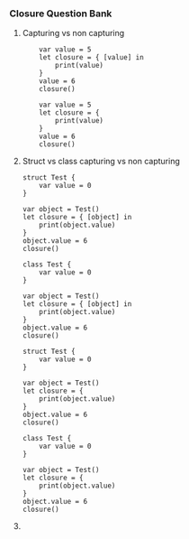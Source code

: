 ### Closure Question Bank

1. Capturing vs non capturing
 		
	```
		var value = 5
		let closure = { [value] in
		    print(value)
		}
		value = 6
		closure()
	```
		
	```
		var value = 5
		let closure = {
		    print(value)
		}
		value = 6
		closure()
	
	```
2. Struct vs class capturing vs non capturing
	
	```
	struct Test {
	    var value = 0
	}
	
	var object = Test()
	let closure = { [object] in
	    print(object.value)
	}
	object.value = 6
	closure()
	```
	
	```
	class Test {
	    var value = 0
	}
	
	var object = Test()
	let closure = { [object] in
	    print(object.value)
	}
	object.value = 6
	closure()
	```
	
	```
	struct Test {
	    var value = 0
	}
	
	var object = Test()
	let closure = { 
	    print(object.value)
	}
	object.value = 6
	closure()
	```
	
	```
	class Test {
	    var value = 0
	}
	
	var object = Test()
	let closure = { 
	    print(object.value)
	}
	object.value = 6
	closure()
	```
	

2.  


